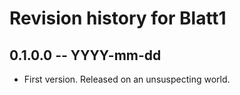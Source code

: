 # Revision history for Blatt1

## 0.1.0.0 -- YYYY-mm-dd

* First version. Released on an unsuspecting world.
